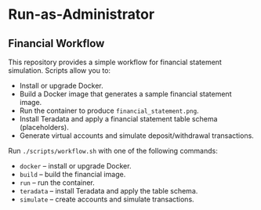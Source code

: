 # Run-as-Administrator

## Financial Workflow

This repository provides a simple workflow for financial statement simulation.
Scripts allow you to:

- Install or upgrade Docker.
- Build a Docker image that generates a sample financial statement image.
- Run the container to produce `financial_statement.png`.
- Install Teradata and apply a financial statement table schema (placeholders).
- Generate virtual accounts and simulate deposit/withdrawal transactions.

Run `./scripts/workflow.sh` with one of the following commands:

- `docker` – install or upgrade Docker.
- `build` – build the financial image.
- `run` – run the container.
- `teradata` – install Teradata and apply the table schema.
- `simulate` – create accounts and simulate transactions.
